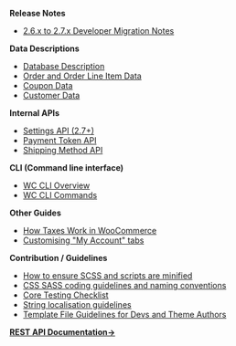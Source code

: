 **Release Notes**
- [2.6.x to 2.7.x Developer Migration Notes](2.6.x-to-2.7.x-Developer-Migration-Notes)

**Data Descriptions**
- [Database Description](https://github.com/woocommerce/woocommerce/wiki/Database-Description)
- [Order and Order Line Item Data](2.7---Order-and-Order-Line-Item-Data)
- [Coupon Data](2.7-Coupon-Data)
- [Customer Data](2.7-Customer-Data)

**Internal APIs**
- [Settings API (2.7+)](Settings-API)
- [Payment Token API](Payment-Token-API)
- [Shipping Method API](Shipping-Method-API)

**CLI (Command line interface)**
- [WC CLI Overview](WC-CLI-Overview)
- [WC CLI Commands](WC-CLI-Commands)

**Other Guides**
- [How Taxes Work in WooCommerce](How-Taxes-Work-in-WooCommerce)
- [Customising "My Account" tabs](Customising-"My-Account"-tabs)

**Contribution / Guidelines**
- [How to ensure SCSS and scripts are minified](Contributing---How-to-ensure-SCSS-and-scripts-are-minified)
- [CSS SASS coding guidelines and naming conventions](CSS-SASS-coding-guidelines-and-naming-conventions)
- [Core Testing Checklist](https://github.com/woocommerce/woocommerce/wiki/Core-Testing-Checklist)
- [String localisation guidelines](String-localisation-guidelines)
- [Template File Guidelines for Devs and Theme Authors](Template-File-Guidelines-for-Devs-and-Theme-Authors)

**[REST API Documentation→](http://woocommerce.github.io/woocommerce-rest-api-docs/)**